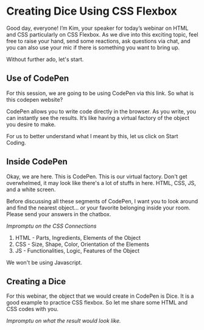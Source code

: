 # Creating Dice Using CSS Flexbox

Good day, everyone! I’m Kim, your speaker for today’s webinar on HTML and CSS particularly on CSS Flexbox. As we dive into this exciting topic, feel free to raise your hand, send some reactions, ask questions via chat, and you can also use your mic if there is something you want to bring up. 

Without further ado, let's start.



## Use of CodePen

For this session, we are going to be using CodePen via this link. So what is this codepen website?

CodePen allows you to write code directly in the browser. As you write, you can instantly see the results. It’s like having a virtual factory of the object you desire to make.

For us to better understand what I meant by this, let us click on Start Coding.



## Inside CodePen

Okay, we are here. This is CodePen. This is our virtual factory. Don't get overwhelmed, it may look like there's a lot of stuffs in here. HTML, CSS, JS, and a white screen. 

Before discussing all these segments of CodePen, I want you to look around and find the nearest object... or your favorite belonging inside your room. Please send your answers in the chatbox.

*Impromptu on the CSS Connections*

<ol>
<li>HTML - Parts, Ingredients, Elements of the Object</li>
<li>CSS - Size, Shape, Color, Orientation of the Elements</li>
<li>JS - Functionalities, Logic, Features of the Object</li>
</ol>

We won't be using Javascript.

## Creating a Dice

For this webinar, the object that we would create in CodePen is Dice. It is a good example to practice CSS flexbox. So let me share some HTML and CSS codes with you.

*Impromptu on what the result would look like.*